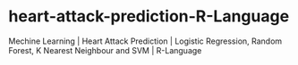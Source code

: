 # heart-attack-prediction-R-Language
Mechine Learning | Heart Attack Prediction | Logistic Regression, Random Forest, K Nearest Neighbour and SVM | R-Language 
